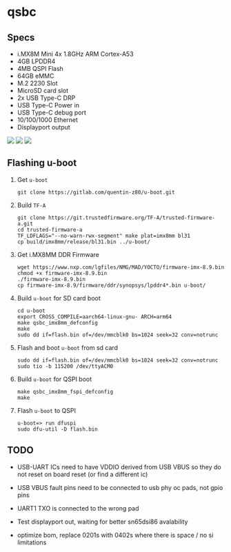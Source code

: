 # qsbc

## Specs

- i.MX8M Mini 4x 1.8GHz ARM Cortex-A53
- 4GB LPDDR4
- 4MB QSPI Flash
- 64GB eMMC
- M.2 2230 Slot
- MicroSD card slot
- 2x USB Type-C DRP
- USB Type-C Power in
- USB Type-C debug port
- 10/100/1000 Ethernet
- Displayport output

![](img/qsbc_top.png)
![](img/qsbc_bottom.png)
![](img/qsbc_top_blank.png)

## Flashing u-boot

1. Get `u-boot`

    ```
    git clone https://gitlab.com/quentin-z80/u-boot.git
    ```

2. Build `TF-A`

    ```
    git clone https://git.trustedfirmware.org/TF-A/trusted-firmware-a.git
    cd trusted-firmware-a
    TF_LDFLAGS="--no-warn-rwx-segment" make plat=imx8mm bl31
    cp build/imx8mm/release/bl31.bin ../u-boot/
    ```

3. Get i.MX8MM DDR Firmware

    ```
    wget https://www.nxp.com/lgfiles/NMG/MAD/YOCTO/firmware-imx-8.9.bin
    chmod +x firmware-imx-8.9.bin
    ./firmware-imx-8.9.bin
    cp firmware-imx-8.9/firmware/ddr/synopsys/lpddr4*.bin u-boot/
    ```

4. Build `u-boot` for SD card boot

    ```
    cd u-boot
    export CROSS_COMPILE=aarch64-linux-gnu- ARCH=arm64
    make qsbc_imx8mm_defconfig
    make
    sudo dd if=flash.bin of=/dev/mmcblk0 bs=1024 seek=32 conv=notrunc
    ```

5. Flash and boot `u-boot` from sd card

    ```
    sudo dd if=flash.bin of=/dev/mmcblk0 bs=1024 seek=32 conv=notrunc
    sudo tio -b 115200 /dev/ttyACM0
    ```

6. Build `u-boot` for QSPI boot

    ```
    make qsbc_imx8mm_fspi_defconfig
    make
    ```

7. Flash `u-boot` to QSPI

    ```
    u-boot=> run dfuspi
    sudo dfu-util -D flash.bin
    ```

## TODO

- USB-UART ICs need to have VDDIO derived from USB VBUS so they do not reset
on board reset (or find a different ic)

- USB VBUS fault pins need to be connected to usb phy oc pads, not gpio pins

- UART1 TXO is connected to the wrong pad

- Test displayport out, waiting for better sn65dsi86 avalability

- optimize bom, replace 0201s with 0402s where there is space / no si limitations
